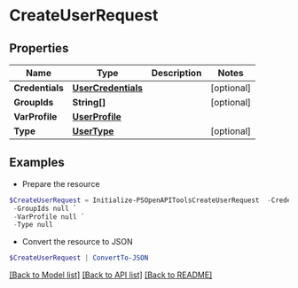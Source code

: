 # CreateUserRequest
## Properties

Name | Type | Description | Notes
------------ | ------------- | ------------- | -------------
**Credentials** | [**UserCredentials**](UserCredentials.md) |  | [optional] 
**GroupIds** | **String[]** |  | [optional] 
**VarProfile** | [**UserProfile**](UserProfile.md) |  | 
**Type** | [**UserType**](UserType.md) |  | [optional] 

## Examples

- Prepare the resource
```powershell
$CreateUserRequest = Initialize-PSOpenAPIToolsCreateUserRequest  -Credentials null `
 -GroupIds null `
 -VarProfile null `
 -Type null
```

- Convert the resource to JSON
```powershell
$CreateUserRequest | ConvertTo-JSON
```

[[Back to Model list]](../README.md#documentation-for-models) [[Back to API list]](../README.md#documentation-for-api-endpoints) [[Back to README]](../README.md)

